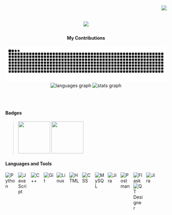  <img align="right" src="https://visitor-badge.laobi.icu/badge?page_id=frostrhea.frostrhea" /> 

<!-- name -->
<h1 align="center">
    <img src="https://readme-typing-svg.herokuapp.com/?font=Righteous&size=30&center=true&vCenter=true&width=500&height=70&duration=4000&lines=Hi+There!+I'm+Rhea❄️;" />
</h1>

<!-- snake and stats -->
<div align="center">

  <h4> My Contributions </h4>
  <img src="https://raw.githubusercontent.com/frostrhea/frostrhea/output/snake.svg" alt="Snake animation"/>

  <img src="https://github-readme-stats.vercel.app/api/top-langs?username=frostrhea&locale=en&hide_title=true&layout=compact&card_width=320&langs_count=5&theme=github_dark&hide_border=true&order=2" height="150" alt="languages graph"  />
  <img src="https://github-readme-stats.vercel.app/api?username=frostrhea&hide_title=true&hide_rank=true&show_icons=true&include_all_commits=true&count_private=true&disable_animations=false&theme=github_dark&locale=en&hide_border=true&order=1" height="150" alt="stats graph"  />
</div>

<br> </br>

<!-- badges -->
#### Badges
<blockquote class="badgr-badge" style="font-family: Helvetica, Roboto, &quot;Segoe UI&quot;, Calibri, sans-serif;">
    <a href="https://api.badgr.io/public/assertions/JYZ6Rr90SYy34295Cek6Jg?identity__email=guingao.rheasalve865%40gmail.com"> 
        <img width="100px" height="100px" src="https://api.badgr.io/public/assertions/JYZ6Rr90SYy34295Cek6Jg/image"></a>
    <a href="https://api.badgr.io/public/assertions/U17pS5djQ9SDFHCeQsrAbw?identity__email=rheasalve.guingao%40g.msuiit.edu.ph">
        <img width="100px" height="100px" src="https://api.badgr.io/public/assertions/U17pS5djQ9SDFHCeQsrAbw/image"></a>
</blockquote>

<!-- languages -->
#### Languages and Tools
<img align="left" alt="Python" width="30px" style="padding-right:10px;" src="https://cdn.jsdelivr.net/gh/devicons/devicon@latest/icons/python/python-original.svg"/>
<img align="left" alt="JavaScript" width="30px" style="padding-right:10px;" src="https://cdn.jsdelivr.net/gh/devicons/devicon@latest/icons/javascript/javascript-original.svg"/>
<img align="left" alt="C++" width="30px" style="padding-right:10px;" src="https://cdn.jsdelivr.net/gh/devicons/devicon@latest/icons/cplusplus/cplusplus-original.svg" />
<img align="left" alt="Git" width="30px" style="padding-right:10px;" src="https://cdn.jsdelivr.net/gh/devicons/devicon/icons/git/git-original.svg" />
<img align="left" alt="Linux" width="30px" style="padding-right:10px;" src="https://cdn.jsdelivr.net/gh/devicons/devicon/icons/linux/linux-original.svg" />
<img align="left" alt="HTML" width="30px" style="padding-right:10px;" src="https://cdn.jsdelivr.net/gh/devicons/devicon/icons/html5/html5-plain.svg" />
<img align="left" alt="CSS" width="30px" style="padding-right:10px;" src="https://cdn.jsdelivr.net/gh/devicons/devicon/icons/css3/css3-plain.svg" />
<img align="left" alt="MySQL" width="30px" style="padding-right:10px;" src="https://cdn.jsdelivr.net/gh/devicons/devicon@latest/icons/mysql/mysql-original-wordmark.svg" />
<img align="left" alt="Jira" width="30px" style="padding-right:10px;" src="https://cdn.jsdelivr.net/gh/devicons/devicon@latest/icons/jira/jira-original-wordmark.svg" />
<img align="left" alt="Postman" width="30px" style="padding-right:10px;" src="https://cdn.jsdelivr.net/gh/devicons/devicon@latest/icons/postman/postman-original.svg" />
<img align="left" alt="Flask" width="30px" style="padding-right:10px;" src="https://cdn.jsdelivr.net/gh/devicons/devicon@latest/icons/flask/flask-original.svg" />
<img align="left" alt="Jira" width="30px" style="padding-right:10px;" src="https://cdn.jsdelivr.net/gh/devicons/devicon@latest/icons/figma/figma-original.svg" />
<img align="left" alt="QT Designer" width="30px" style="padding-right:10px;" src="https://cdn.jsdelivr.net/gh/devicons/devicon@latest/icons/qt/qt-original.svg" />
<br />


<!--
![frostrhea's GitHub stats](https://github-readme-stats.vercel.app/api?username=frostrhea&show_icons=true&theme=github_dark_dimmed)  
-->



###


